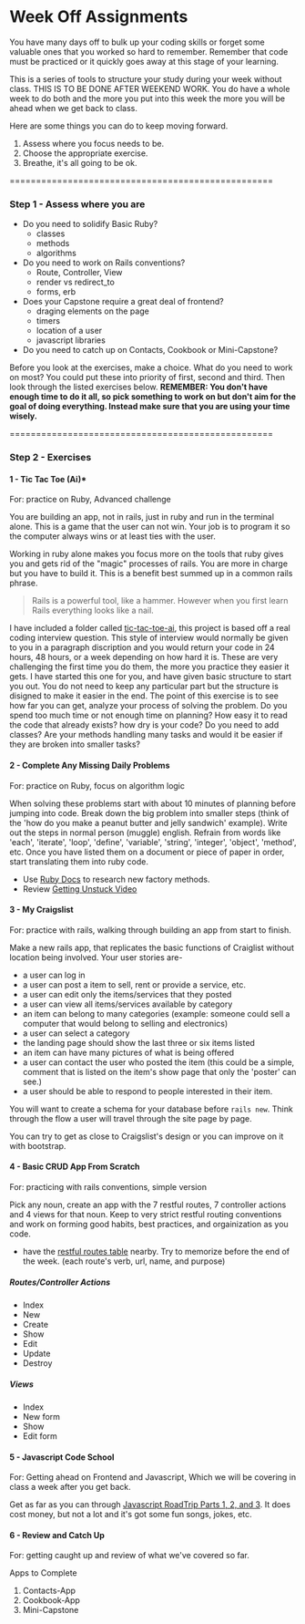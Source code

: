 # Week Off Assignments


You have many days off to bulk up your coding skills or forget some valuable ones that you worked so hard to remember. Remember that code must be practiced or it quickly goes away at this stage of your learning.

This is a series of tools to structure your study during your week without class. THIS IS TO BE DONE AFTER WEEKEND WORK. You do have a whole week to do both and the more you put into this week the more you will be ahead when we get back to class.

Here are some things you can do to keep moving forward.

1. Assess where you focus needs to be.
2. Choose the appropriate exercise.
3. Breathe, it's all going to be ok.


==================================================


### Step 1 - Assess where you are

- Do you need to solidify Basic Ruby? 
  - classes
  - methods
  - algorithms
- Do you need to work on Rails conventions?
  - Route, Controller, View
  - render vs redirect_to
  - forms, erb
- Does your Capstone require a great deal of frontend?
  - draging elements on the page
  - timers
  - location of a user
  - javascript libraries
- Do you need to catch up on Contacts, Cookbook or Mini-Capstone?

Before you look at the exercises, make a choice. What do you need to work on most? You could put these into priority of first, second and third. Then look through the listed exercises below. **REMEMBER: You don't have enough time to do it all, so pick something to work on but don't aim for the goal of doing everything. Instead make sure that you are using your time wisely.**

==================================================


### Step 2 - Exercises

#### 1 - Tic Tac Toe (Ai)*

For: practice on Ruby, Advanced challenge

You are building an app, not in rails, just in ruby and run in the terminal alone. This is a game that the user can not win. Your job is to program it so the computer always wins or at least ties with the user.

Working in ruby alone makes you focus more on the tools that ruby gives you and gets rid of the "magic" processes of rails. You are more in charge but you have to build it. This is a benefit best summed up in a common rails phrase.

> Rails is a powerful tool, like a hammer. However when you first learn Rails everything looks like a nail.

I have included a folder called [tic-tac-toe-ai](/tic-tac-toe-ai), this project is based off a real coding interview question. This style of interview would normally be given to you in a paragraph discription and you would return your code in 24 hours, 48 hours, or a week depending on how hard it is. These are very challenging the first time you do them, the more you practice they easier it gets. I have started this one for you, and have given basic structure to start you out. You do not need to keep any particular part but the structure is disigned to make it easier in the end. The point of this exercise is to see how far you can get, analyze your process of solving the problem. Do you spend too much time or not enough time on planning? How easy it to read the code that already exists? how dry is your code? Do you need to add classes? Are your methods handling many tasks and would it be easier if they are broken into smaller tasks? 

#### 2 - Complete Any Missing Daily Problems

For: practice on Ruby, focus on algorithm logic

When solving these problems start with about 10 minutes of planning before jumping into code. Break down the big problem into smaller steps (think of the 'how do you make a peanut butter and jelly sandwich' example). Write out the steps in normal person (muggle) english. Refrain from words like 'each', 'iterate', 'loop', 'define', 'variable', 'string', 'integer', 'object', 'method', etc. Once you have listed them on a document or piece of paper in order, start translating them into ruby code.

* Use [Ruby Docs](http://ruby-doc.org/) to research new factory methods.
* Review [Getting Unstuck Video](https://drive.google.com/a/anyonecanlearntocode.com/file/d/0B0F6BfZrQEBebE0wdTBlRl9YNlU/view?usp=sharing)

#### 3 - My Craigslist

For: practice with rails, walking through building an app from start to finish.

Make a new rails app, that replicates the basic functions of Craiglist without location being involved. Your user stories are-

- a user can log in
- a user can post a item to sell, rent or provide a service, etc.
- a user can edit only the items/services that they posted
- a user can view all items/services available by category
- an item can belong to many categories (example: someone could sell a computer that would belong to selling and electronics)
- a user can select a category
- the landing page should show the last three or six items listed
- an item can have many pictures of what is being offered
- a user can contact the user who posted the item (this could be a simple, comment that is listed on the item's show page that only the 'poster' can see.)
- a user should be able to respond to people interested in their item.

You will want to create a schema for your database before `rails new`. Think through the flow a user will travel through the site page by page.

You can try to get as close to Craigslist's design or you can improve on it with bootstrap.

#### 4 - Basic CRUD App From Scratch

For: practicing with rails conventions, simple version

Pick any noun, create an app with the 7 restful routes, 7 controller actions and 4 views for that noun. Keep to very strict restful routing conventions and work on forming good habits, best practices, and orgainization as you code.

* have the [restful routes table](http://guides.rubyonrails.org/routing.html) nearby. Try to memorize before the end of the week. (each route's verb, url, name, and purpose)

##### Routes/Controller Actions
* Index
* New
* Create
* Show
* Edit
* Update
* Destroy

##### Views
* Index
* New form
* Show
* Edit form

#### 5 - Javascript Code School

For: Getting ahead on Frontend and Javascript, Which we will be covering in class a week after you get back. 

Get as far as you can through [Javascript RoadTrip Parts 1, 2, and 3](https://www.codeschool.com/courses/javascript-road-trip-part-1). It does cost money, but not a lot and it's got some fun songs, jokes, etc.

#### 6 - Review and Catch Up

For: getting caught up and review of what we've covered so far.

Apps to Complete
 1. Contacts-App
 2. Cookbook-App
 3. Mini-Capstone
